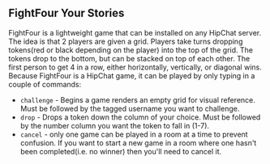 ## FightFour Your Stories
FightFour is a lightweight game that can be installed on any HipChat server.  The idea is that 2 players are given a grid.  Players take turns dropping tokens(red or black depending on the player) into the top of the grid.  The tokens drop to the bottom, but can be stacked on top of each other.  The first person to get 4 in a row, either horizontally, vertically, or diagonal wins.  Because FightFour is a HipChat game, it can be played by only typing in a couple of commands:
 * `challenge` - Begins a game renders an empty grid for visual reference.  Must be followed by the tagged username you want to challenge.
 * `drop` - Drops a token down the column of your choice.  Must be followed by the number column you want the token to fall in (1-7).
 * `cancel` - only one game can be played in a room at a time to prevent confusion.  If you want to start a new game in a room where one hasn't been completed(i.e. no winner) then you'll need to cancel it.